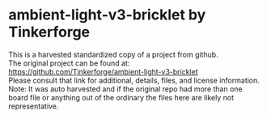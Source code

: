 
# ambient-light-v3-bricklet by Tinkerforge  
This is a harvested standardized copy of a project from github.  
The original project can be found at:  
https://github.com/Tinkerforge/ambient-light-v3-bricklet  
Please consult that link for additional, details, files, and license information.  
Note: It was auto harvested and if the original repo had more than one board file or anything out of the ordinary the files here are likely not representative.  
    